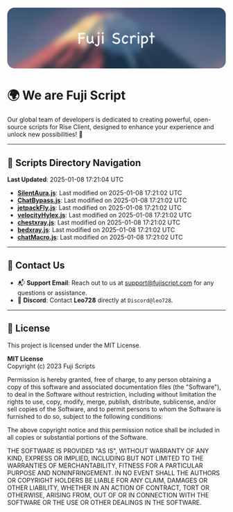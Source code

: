 ![Banner](.github/b.webp)

# 🌍 **We are Fuji Script**

Our global team of developers is dedicated to creating powerful, open-source scripts for Rise Client, designed to enhance your experience and unlock new possibilities! 🌟

---
<!-- SCRIPTS_NAVIGATION_START -->
## 📂 **Scripts Directory Navigation**

**Last Updated**: 2025-01-08 17:21:04 UTC

- **[SilentAura.js](scripts/SilentAura.js)**: Last modified on 2025-01-08 17:21:02 UTC
- **[ChatBypass.js](scripts/ChatBypass.js)**: Last modified on 2025-01-08 17:21:02 UTC
- **[jetpackFly.js](scripts/jetpackFly.js)**: Last modified on 2025-01-08 17:21:02 UTC
- **[velocityHylex.js](scripts/velocityHylex.js)**: Last modified on 2025-01-08 17:21:02 UTC
- **[chestxray.js](scripts/chestxray.js)**: Last modified on 2025-01-08 17:21:02 UTC
- **[bedxray.js](scripts/bedxray.js)**: Last modified on 2025-01-08 17:21:02 UTC
- **[chatMacro.js](scripts/chatMacro.js)**: Last modified on 2025-01-08 17:21:02 UTC

<!-- SCRIPTS_NAVIGATION_END -->

---

## 💬 **Contact Us**  
- 📬 **Support Email**: Reach out to us at [support@fujiscript.com](mailto:support@fujiscript.com) for any questions or assistance.  
- 💬 **Discord**: Contact **Leo728** directly at `Discord@leo728`.

---

## 📜 **License**

This project is licensed under the MIT License.  

**MIT License**  
Copyright (c) 2023 Fuji Scripts  

Permission is hereby granted, free of charge, to any person obtaining a copy of this software and associated documentation files (the "Software"), to deal in the Software without restriction, including without limitation the rights to use, copy, modify, merge, publish, distribute, sublicense, and/or sell copies of the Software, and to permit persons to whom the Software is furnished to do so, subject to the following conditions:  

The above copyright notice and this permission notice shall be included in all copies or substantial portions of the Software.  

THE SOFTWARE IS PROVIDED "AS IS", WITHOUT WARRANTY OF ANY KIND, EXPRESS OR IMPLIED, INCLUDING BUT NOT LIMITED TO THE WARRANTIES OF MERCHANTABILITY, FITNESS FOR A PARTICULAR PURPOSE AND NONINFRINGEMENT. IN NO EVENT SHALL THE AUTHORS OR COPYRIGHT HOLDERS BE LIABLE FOR ANY CLAIM, DAMAGES OR OTHER LIABILITY, WHETHER IN AN ACTION OF CONTRACT, TORT OR OTHERWISE, ARISING FROM, OUT OF OR IN CONNECTION WITH THE SOFTWARE OR THE USE OR OTHER DEALINGS IN THE SOFTWARE.  
